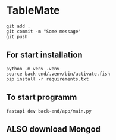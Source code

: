 # TableMate

``` 
git add .
git commit -m "Some message"
git push
```

## For start installation
```
python -m venv .venv
source back-end/.venv/bin/activate.fish
pip install -r requirements.txt
```

## To start programm
```
fastapi dev back-end/app/main.py
```

## ALSO download Mongod
